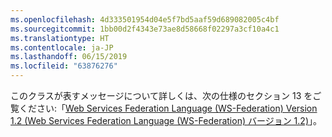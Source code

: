 ```yaml
---
ms.openlocfilehash: 4d333501954d04e5f7bd5aaf59d689082005c4bf
ms.sourcegitcommit: 1bb00d2f4343e73ae8d58668f02297a3cf10a4c1
ms.translationtype: HT
ms.contentlocale: ja-JP
ms.lasthandoff: 06/15/2019
ms.locfileid: "63876276"
---
```

このクラスが表すメッセージについて詳しくは、次の仕様のセクション 13 をご覧ください:「[Web Services Federation Language (WS-Federation) Version 1.2 (Web Services Federation Language (WS-Federation) バージョン 1.2)](https://docs.oasis-open.org/wsfed/federation/v1.2/os/ws-federation-1.2-spec-os.html)」。
